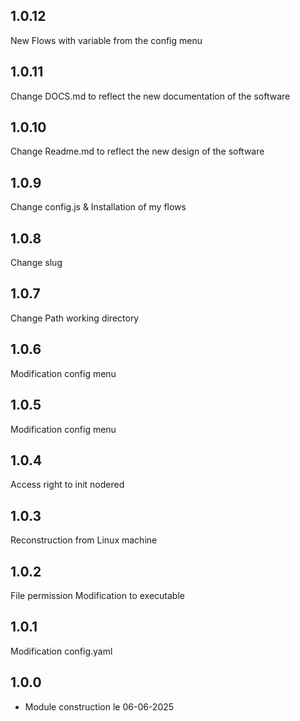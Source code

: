 ## 1.0.12
New Flows with variable from the config menu

## 1.0.11
Change DOCS.md to reflect the new documentation of the software

## 1.0.10
Change Readme.md to reflect the new design of the software

## 1.0.9
Change config.js & Installation of my flows

## 1.0.8
Change slug

## 1.0.7
Change Path working directory

## 1.0.6
Modification config menu

## 1.0.5
Modification config menu

## 1.0.4
Access right to init nodered

## 1.0.3
Reconstruction from Linux machine

## 1.0.2
File permission Modification to executable

## 1.0.1
Modification config.yaml

## 1.0.0

- Module construction le 06-06-2025
